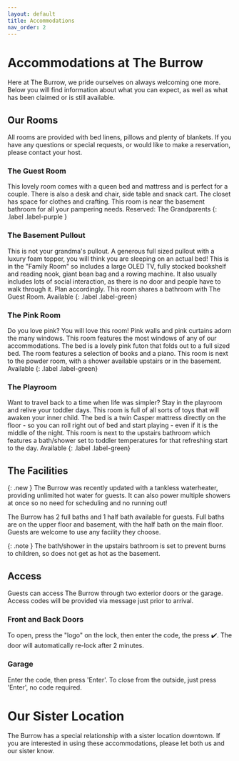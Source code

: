 ```yaml
---
layout: default
title: Accommodations
nav_order: 2
---
```


# Accommodations at The Burrow
Here at The Burrow, we pride ourselves on always welcoming one more. Below you will find 
information about what you can expect, as well as what has been claimed or is still available.

## Our Rooms
All rooms are provided with bed linens, pillows and plenty of blankets. If you have any 
questions or special requests, or would like to make a reservation, please contact your host.

### The Guest Room
This lovely room comes with a queen bed and mattress and is perfect for a couple. There is also
a desk and chair, side table and snack cart. The closet has space for clothes and crafting.
This room is near the basement bathroom for all your pampering needs.
Reserved: The Grandparents
{: .label .label-purple }

### The Basement Pullout
This is not your grandma's pullout. A generous full sized pullout with a luxury foam topper,
you will think you are sleeping on an actual bed! This is in the "Family Room" so includes
a large OLED TV, fully stocked bookshelf and reading nook, giant bean bag and a rowing machine.
It also usually includes lots of social interaction, as there is no door and people have to walk
through it. Plan accordingly. This room shares a bathroom with The Guest Room.
Available
{: .label .label-green}

### The Pink Room
Do you love pink? You will love this room! Pink walls and pink curtains adorn the many windows.
This room features the most windows of any of our accommodations. The bed is a lovely pink futon
that folds out to a full sized bed. The room features a selection of books and a piano. This room
is next to the powder room, with a shower available upstairs or in the basement.
Available
{: .label .label-green}

### The Playroom
Want to travel back to a time when life was simpler? Stay in the playroom and relive your toddler days. This room is full of all sorts of toys that will awaken your inner child. The bed is a twin Casper mattress directly on the floor - so you can roll right out of bed and start playing - even
if it is the middle of the night. This room is next to the upstairs bathroom which features a 
bath/shower set to toddler temperatures for that refreshing start to the day.
Available
{: .label .label-green}

## The Facilities
{: .new }
The Burrow was recently updated with a tankless waterheater, providing unlimited hot water for
guests. It can also power multiple showers at once so no need for scheduling and no running out!

The Burrow has 2 full baths and 1 half bath available for guests. Full baths are on the upper floor
and basement, with the half bath on the main floor. Guests are welcome to use any facility they choose.

{: .note }
The bath/shower in the upstairs bathroom is set to prevent burns to children, so does not get as
hot as the basement.

## Access
Guests can access The Burrow through two exterior doors or the garage. Access codes will be 
provided via message just prior to arrival.

### Front and Back Doors
To open, press the "logo" on the lock, then enter the code, the press :heavy_check_mark:.
The door will automatically re-lock after 2 minutes.

### Garage
Enter the code, then press 'Enter'. To close from the outside, just press 'Enter', no code required.


# Our Sister Location
The Burrow has a special relationship with a sister location downtown. If you are interested in
using these accommodations, please let both us and our sister know.
